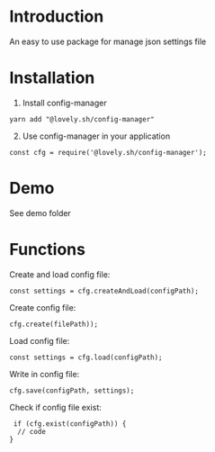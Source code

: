 # Introduction

An easy to use package for manage json settings file

# Installation

1. Install config-manager

```
yarn add "@lovely.sh/config-manager"
```

2. Use config-manager in your application

```
const cfg = require('@lovely.sh/config-manager');
```

# Demo

See demo folder

# Functions

Create and load config file:

```
const settings = cfg.createAndLoad(configPath);
```

Create config file:

```
cfg.create(filePath));
```

Load config file:

```
const settings = cfg.load(configPath);
```

Write in config file:

```
cfg.save(configPath, settings);
```

Check if config file exist:

```
 if (cfg.exist(configPath)) {
  // code
}
```
